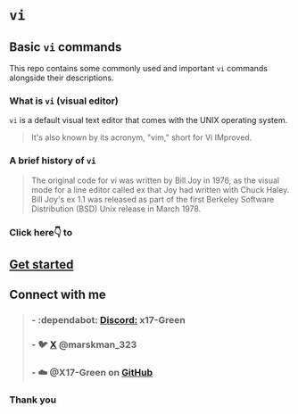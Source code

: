 # `vi`

## **Basic `vi` commands**
This repo contains some commonly used and important `vi` commands alongside their descriptions.

### What is `vi` (visual editor)
`vi` is a default visual text editor that comes with the UNIX operating system.
> It's also known by its acronym, "vim," short for Vi IMproved.

### A brief history of `vi`
> The original code for vi was written by Bill Joy in 1976, as the visual mode for a line editor called ex that Joy had written with Chuck Haley. Bill Joy's ex 1.1 was released as part of the first Berkeley Software Distribution (BSD) Unix release in March 1978.

### Click here:point_down: to
## **[Get started](vi/vi.md)**

## Connect with me 
> ### - :dependabot: [Discord:](https://discord.com/users/982980024950997073) **x17-Green** 
> ### - :bird: [X](https://twitter.com/marksman_323) @marskman_323
> ### - :cloud: @X17-Green on [GitHub](https://github.com/x17-Green)

### **Thank you**